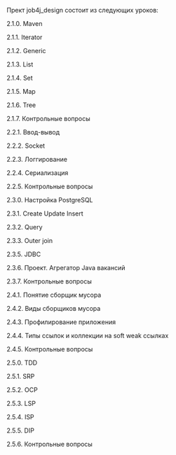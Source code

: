 Прект job4j_design состоит из следующих уроков:

2.1.0. Maven

2.1.1. Iterator

2.1.2. Generic

2.1.3. List

2.1.4. Set

2.1.5. Map

2.1.6. Tree

2.1.7. Контрольные вопросы

2.2.1. Ввод-вывод

2.2.2. Socket

2.2.3. Логгирование

2.2.4. Сериализация

2.2.5. Контрольные вопросы

2.3.0. Настройка PostgreSQL

2.3.1. Create Update Insert

2.3.2. Query

2.3.3. Outer join

2.3.5. JDBC

2.3.6. Проект. Агрегатор Java вакансий

2.3.7. Контрольные вопросы

2.4.1. Понятие сборщик мусора

2.4.2. Виды сборщиков мусора

2.4.3. Профилирование приложения

2.4.4. Типы ссылок и коллекции на soft weak ссылках

2.4.5. Контрольные вопросы

2.5.0. TDD

2.5.1. SRP

2.5.2. OCP

2.5.3. LSP

2.5.4. ISP

2.5.5. DIP

2.5.6. Контрольные вопросы
